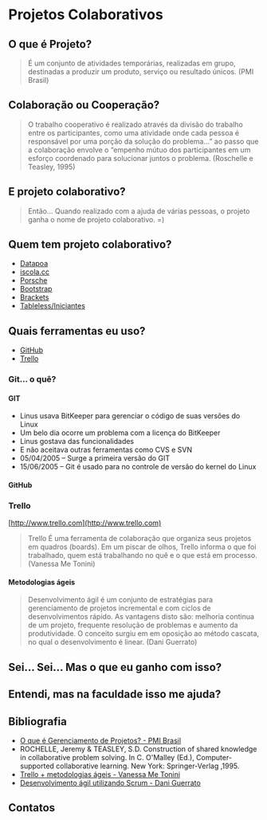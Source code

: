 
# Projetos Colaborativos
## O que é Projeto?
> É um conjunto de atividades temporárias, realizadas em grupo, destinadas a produzir um produto, serviço ou resultado únicos. (PMI Brasil)
## Colaboração ou Cooperação?
> O trabalho cooperativo é realizado através da divisão do trabalho entre os participantes, como uma atividade onde cada pessoa é responsável por uma porção da solução do problema…” ao passo que a colaboração envolve o “empenho mútuo dos participantes em um esforço coordenado para solucionar juntos o problema. (Roschelle e Teasley, 1995)
## E projeto colaborativo?
> Então... Quando realizado com a ajuda de várias pessoas, o projeto ganha o nome de projeto colaborativo. =)
## Quem tem projeto colaborativo?
- [Datapoa](http://datapoa.com.br/)
- [iscola.cc](http://iscola.cc/)
- [Porsche](http://info.abril.com.br/noticias/bitnocarro/2013/08/porsche-usa-fas-no-facebook-para-criar-novo-carro.shtml)
- [Bootstrap](http://getbootstrap.com/)
- [Brackets](http://brackets.io/)
- [Tableless/Iniciantes](https://github.com/tableless/iniciantes)
## Quais ferramentas eu uso?
- [GitHub](http://github.com/)
- [Trello](http://www.trello.com)
### Git... o quê?
#### GIT
- Linus usava BitKeeper para gerenciar o código de suas versões do Linux
- Um belo dia ocorre um problema com a licença do BitKeeper
- Linus gostava das funcionalidades
- E não aceitava outras ferramentas como CVS e SVN
- 05/04/2005 – Surge a primeira versão do GIT
- 15/06/2005 – Git é usado para no controle de versão do kernel do Linux
#### GitHub
 
### Trello
[http://www.trello.com](http://www.trello.com)
> Trello É uma ferramenta de colaboração que organiza seus projetos em quadros (boards).
> Em um piscar de olhos, Trello informa o que foi trabalhado, quem está trabalhando no quê e o que está em processo.
> (Vanessa Me Tonini)
#### Metodologias ágeis
> Desenvolvimento ágil é um conjunto de estratégias para gerenciamento de projetos incremental e com ciclos de desenvolvimentos rápido. As vantagens disto são: melhoria continua de um projeto, frequente resolução de problemas e aumento da produtividade. O conceito surgiu em em oposição ao método cascata, no qual o desenvolvimento é linear. (Dani Guerrato)
## Sei... Sei... Mas o que eu ganho com isso?
## Entendi, mas na faculdade isso me ajuda?
## Bibliografia
- [O que é Gerenciamento de Projetos? - PMI Brasil](http://brasil.pmi.org/brazil/AboutUS/WhatIsProjectManagement.aspx)
- ROCHELLE, Jeremy & TEASLEY, S.D. Construction of shared knowledge in collaborative problem solving. In C. O'Malley (Ed.), Computer-supported collaborative learning. New York: Springer-Verlag ,1995.
- [Trello + metodologias ágeis - Vanessa Me Tonini](http://pt.slideshare.net/vanessametonini/trello-metodologias-ageis)
- [Desenvolvimento ágil utilizando Scrum - Dani Guerrato](http://tableless.com.br/desenvolvimento-agil-utilizando-scrum/)
## Contatos